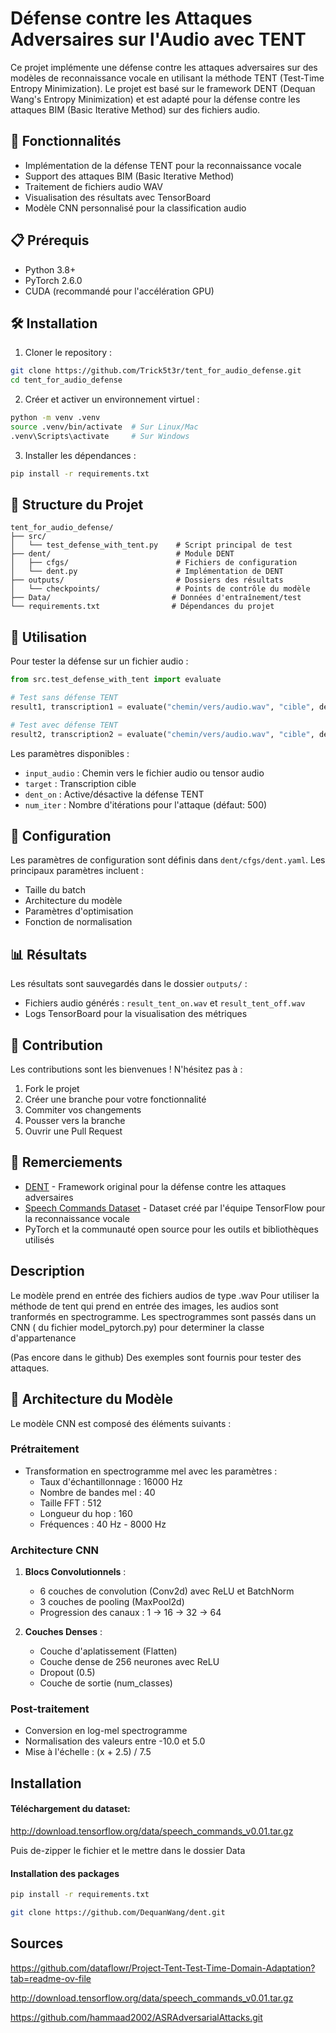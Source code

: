 # Défense contre les Attaques Adversaires sur l'Audio avec TENT

Ce projet implémente une défense contre les attaques adversaires sur des modèles de reconnaissance vocale en utilisant la méthode TENT (Test-Time Entropy Minimization). Le projet est basé sur le framework DENT (Dequan Wang's Entropy Minimization) et est adapté pour la défense contre les attaques BIM (Basic Iterative Method) sur des fichiers audio.

## 🚀 Fonctionnalités

- Implémentation de la défense TENT pour la reconnaissance vocale
- Support des attaques BIM (Basic Iterative Method)
- Traitement de fichiers audio WAV
- Visualisation des résultats avec TensorBoard
- Modèle CNN personnalisé pour la classification audio

## 📋 Prérequis

- Python 3.8+
- PyTorch 2.6.0
- CUDA (recommandé pour l'accélération GPU)

## 🛠️ Installation

1. Cloner le repository :
```bash
git clone https://github.com/Trick5t3r/tent_for_audio_defense.git
cd tent_for_audio_defense
```

2. Créer et activer un environnement virtuel :
```bash
python -m venv .venv
source .venv/bin/activate  # Sur Linux/Mac
.venv\Scripts\activate     # Sur Windows
```

3. Installer les dépendances :
```bash
pip install -r requirements.txt
```

## 📁 Structure du Projet

```
tent_for_audio_defense/
├── src/
│   └── test_defense_with_tent.py    # Script principal de test
├── dent/                            # Module DENT
│   ├── cfgs/                        # Fichiers de configuration
│   └── dent.py                      # Implémentation de DENT
├── outputs/                         # Dossiers des résultats
│   └── checkpoints/                 # Points de contrôle du modèle
├── Data/                           # Données d'entraînement/test
└── requirements.txt                # Dépendances du projet
```

## 🎯 Utilisation

Pour tester la défense sur un fichier audio :

```python
from src.test_defense_with_tent import evaluate

# Test sans défense TENT
result1, transcription1 = evaluate("chemin/vers/audio.wav", "cible", dent_on=False)

# Test avec défense TENT
result2, transcription2 = evaluate("chemin/vers/audio.wav", "cible", dent_on=True)
```

Les paramètres disponibles :
- `input_audio` : Chemin vers le fichier audio ou tensor audio
- `target` : Transcription cible
- `dent_on` : Active/désactive la défense TENT
- `num_iter` : Nombre d'itérations pour l'attaque (défaut: 500)

## 🔧 Configuration

Les paramètres de configuration sont définis dans `dent/cfgs/dent.yaml`. Les principaux paramètres incluent :
- Taille du batch
- Architecture du modèle
- Paramètres d'optimisation
- Fonction de normalisation

## 📊 Résultats

Les résultats sont sauvegardés dans le dossier `outputs/` :
- Fichiers audio générés : `result_tent_on.wav` et `result_tent_off.wav`
- Logs TensorBoard pour la visualisation des métriques

## 🤝 Contribution

Les contributions sont les bienvenues ! N'hésitez pas à :
1. Fork le projet
2. Créer une branche pour votre fonctionnalité
3. Commiter vos changements
4. Pousser vers la branche
5. Ouvrir une Pull Request

## 🙏 Remerciements

- [DENT](https://github.com/DequanWang/dent) - Framework original pour la défense contre les attaques adversaires
- [Speech Commands Dataset](https://www.tensorflow.org/datasets/catalog/speech_commands) - Dataset créé par l'équipe TensorFlow pour la reconnaissance vocale
- PyTorch et la communauté open source pour les outils et bibliothèques utilisés

## Description

Le modèle prend en entrée des fichiers audios de type .wav
Pour utiliser la méthode de tent qui prend en entrée des images, les audios sont tranformés en spectrogramme. Les spectrogrammes sont passés dans un CNN ( du fichier model_pytorch.py) pour determiner la classe d'appartenance

(Pas encore dans le github) Des exemples sont fournis pour tester des attaques.

## 🧠 Architecture du Modèle

Le modèle CNN est composé des éléments suivants :

### Prétraitement
- Transformation en spectrogramme mel avec les paramètres :
  - Taux d'échantillonnage : 16000 Hz
  - Nombre de bandes mel : 40
  - Taille FFT : 512
  - Longueur du hop : 160
  - Fréquences : 40 Hz - 8000 Hz

### Architecture CNN
1. **Blocs Convolutionnels** :
   - 6 couches de convolution (Conv2d) avec ReLU et BatchNorm
   - 3 couches de pooling (MaxPool2d)
   - Progression des canaux : 1 → 16 → 32 → 64

2. **Couches Denses** :
   - Couche d'aplatissement (Flatten)
   - Couche dense de 256 neurones avec ReLU
   - Dropout (0.5)
   - Couche de sortie (num_classes)

### Post-traitement
- Conversion en log-mel spectrogramme
- Normalisation des valeurs entre -10.0 et 5.0
- Mise à l'échelle : (x + 2.5) / 7.5

## Installation 
#### Téléchargement du dataset:
http://download.tensorflow.org/data/speech_commands_v0.01.tar.gz

Puis de-zipper le fichier et le mettre dans le dossier Data

#### Installation des packages
```bash
pip install -r requirements.txt
```

```bash
git clone https://github.com/DequanWang/dent.git
```

## Sources
https://github.com/dataflowr/Project-Tent-Test-Time-Domain-Adaptation?tab=readme-ov-file

http://download.tensorflow.org/data/speech_commands_v0.01.tar.gz

https://github.com/hammaad2002/ASRAdversarialAttacks.git
